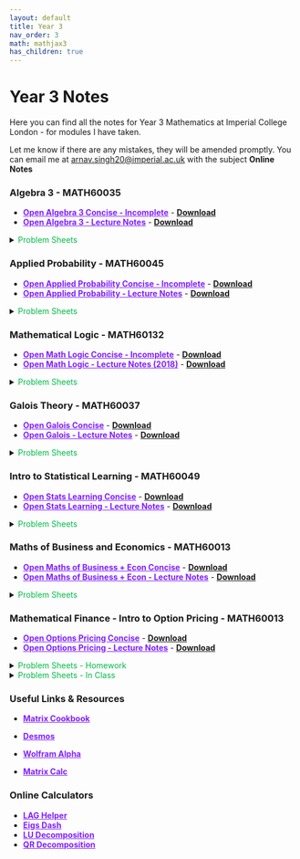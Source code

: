 ```yaml
---
layout: default
title: Year 3
nav_order: 3
math: mathjax3
has_children: true
---
```


# Year 3 Notes

Here you can find all the notes for Year 3 Mathematics at Imperial College London - for modules I have taken.

Let me know if there are any mistakes, they will be amended promptly. You can email me at <arnav.singh20@imperial.ac.uk> with the subject **Online Notes**

### Algebra 3 - MATH60035

- <a href="/notes/pdfs/year3/LecNotes/ALG3-Concise.pdf" target="_blank" style="color:#801fff;">**Open Algebra 3 Concise - Incomplete**</a> - <a href="/notes/pdfs/year3/LecNotes/ALG3-Concise.pdf" download>**Download**</a>
- <a href="/notes/pdfs/year3/LecNotes/ALG3-LecNotes.pdf" target="_blank" style="color:#801fff;">**Open Algebra 3 - Lecture Notes**</a> - <a href="/notes/pdfs/year3/LecNotes/ALG3-LecNotes.pdf" download>**Download**</a>

<details closed markdown="block">
  <summary>
    <span style="color: #00ba47;">Problem Sheets </span>
  </summary>
  
  - <a href="/notes/pdfs/year3/probSheets/alg3/ALG3-PS1.pdf" target="_blank" style="color:#00ba47;">**Problem Sheet 1**</a> - <a href="/notes/pdfs/year3/probSheets/alg3/ALG3-PS1-Sol.pdf"  target="_blank">**Solutions**</a>
  
  - <a href="/notes/pdfs/year3/probSheets/alg3/ALG3-PS2.pdf" target="_blank" style="color:#00ba47;">**Problem Sheet 2**</a> - <a href="/notes/pdfs/year3/probSheets/alg3/ALG3-PS2-Sol.pdf"  target="_blank">**Solutions**</a>

  - <a href="/notes/pdfs/year3/probSheets/alg3/ALG3-PS3.pdf" target="_blank" style="color:#00ba47;">**Problem Sheet 3**</a> - <a href="/notes/pdfs/year3/probSheets/alg3/ALG3-PS3-Sol.pdf"  target="_blank">**Solutions**</a>
  
  - <a href="/notes/pdfs/year3/probSheets/alg3/ALG3-PS4.pdf" target="_blank" style="color:#00ba47;">**Problem Sheet 4**</a> - <a href="/notes/pdfs/year3/probSheets/alg3/ALG3-PS4-Sol.pdf"  target="_blank">**Solutions**</a>

  
  
  
</details>

### Applied Probability - MATH60045

- <a href="/notes/pdfs/year3/LecNotes/AP-Concise.pdf" target="_blank" style="color:#801fff;">**Open Applied Probability Concise - Incomplete**</a> - <a href="/notes/pdfs/year3/LecNotes/AP-Concise.pdf" download>**Download**</a>
- <a href="/notes/pdfs/year3/LecNotes/AP-LecNotes.pdf" target="_blank" style="color:#801fff;">**Open Applied Probability - Lecture Notes**</a> - <a href="/notes/pdfs/year3/LecNotes/AP-LecNotes.pdf" download>**Download**</a>

<details closed markdown="block">
  <summary>
    <span style="color: #00ba47;">Problem Sheets </span>
  </summary>
  
  - <a href="/notes/pdfs/year3/probSheets/ap/AP-PS.pdf" target="_blank" style="color:#00ba47;">**All 5 Problem Sheets**</a>

  - <a href="/notes/pdfs/year3/probSheets/ap/AP-PS1-Sol.pdf"  target="_blank">**PS1 - Solutions**</a>

  - <a href="/notes/pdfs/year3/probSheets/ap/AP-PS2-Sol.pdf"  target="_blank">**PS2 - Solutions**</a>

  - <a href="/notes/pdfs/year3/probSheets/ap/AP-PS3-Sol.pdf"  target="_blank">**PS3 - Solutions**</a>

  - <a href="/notes/pdfs/year3/probSheets/ap/AP-PS4-Sol.pdf"  target="_blank">**PS4 - Solutions**</a>

  - <a href="/notes/pdfs/year3/probSheets/ap/AP-PS5-Sol.pdf"  target="_blank">**PS5 - Solutions**</a>
  
</details>

### Mathematical Logic - MATH60132

- <a href="/notes/pdfs/year3/LecNotes/ML-Concise.pdf" target="_blank" style="color:#801fff;">**Open Math Logic Concise - Incomplete**</a> - <a href="/notes/pdfs/year3/LecNotes/ML-Concise.pdf" download>**Download**</a>
- <a href="/notes/pdfs/year3/LecNotes/ML-LecNotes.pdf" target="_blank" style="color:#801fff;">**Open Math Logic - Lecture Notes (2018)**</a> - <a href="/notes/pdfs/year3/LecNotes/ML-LecNotes.pdf" download>**Download**</a>

<details closed markdown="block">
  <summary>
    <span style="color: #00ba47;">Problem Sheets </span>
  </summary>
  
  - <a href="/notes/pdfs/year3/probSheets/ml/ML-PS1.pdf" target="_blank" style="color:#00ba47;">**Problem Sheet 1**</a> - <a href="/notes/pdfs/year3/probSheets/ml/ML-PS1-Sol.pdf" target="_blank">**Solutions**</a>

  - <a href="/notes/pdfs/year3/probSheets/ml/ML-PS2.pdf" target="_blank" style="color:#00ba47;">**Problem Sheet 2**</a> - <a href="/notes/pdfs/year3/probSheets/ml/ML-PS2-Sol.pdf" target="_blank">**Solutions**</a>

  - <a href="/notes/pdfs/year3/probSheets/ml/ML-PS3.pdf" target="_blank" style="color:#00ba47;">**Problem Sheet 3**</a> - <a href="/notes/pdfs/year3/probSheets/ml/ML-PS3-Sol.pdf" target="_blank">**Solutions**</a>

  - <a href="/notes/pdfs/year3/probSheets/ml/ML-PS4.pdf" target="_blank" style="color:#00ba47;">**Problem Sheet 4**</a> - <a href="/notes/pdfs/year3/probSheets/ml/ML-PS4-Sol.pdf" target="_blank">**Solutions**</a>

  - <a href="/notes/pdfs/year3/probSheets/ml/ML-PS5.pdf" target="_blank" style="color:#00ba47;">**Problem Sheet 5**</a> - <a href="/notes/pdfs/year3/probSheets/ml/ML-PS5-Sol.pdf" target="_blank">**Solutions**</a>

  - <a href="/notes/pdfs/year3/probSheets/ml/ML-PS6.pdf" target="_blank" style="color:#00ba47;">**Problem Sheet 6**</a> - <a href="/notes/pdfs/year3/probSheets/ml/ML-PS6-Sol.pdf" target="_blank">**Solutions**</a>

  - <a href="/notes/pdfs/year3/probSheets/ml/ML-PS7.pdf" target="_blank" style="color:#00ba47;">**Problem Sheet 7**</a> - <a href="/notes/pdfs/year3/probSheets/ml/ML-PS7-Sol.pdf" target="_blank">**Solutions**</a>
  
</details>

### Galois Theory - MATH60037

- <a href="/notes/pdfs/year3/LecNotes/G-Concise.pdf" target="_blank" style="color:#801fff;">**Open Galois Concise**</a> - <a href="/notes/pdfs/year3/LecNotes/G-Concise.pdf" download>**Download**</a>
- <a href="/notes/pdfs/year3/LecNotes/G-LecNotes.pdf" target="_blank" style="color:#801fff;">**Open Galois - Lecture Notes**</a> - <a href="/notes/pdfs/year3/LecNotes/G-LecNotes.pdf" download>**Download**</a>

<details closed markdown="block">
  <summary>
    <span style="color: #00ba47;">Problem Sheets </span>
  </summary>
  
  - <a href="/notes/pdfs/year3/probSheets/g/G-PS1.pdf" target="_blank" style="color:#00ba47;">**Problem Sheet 1**</a> - <a href="/notes/pdfs/year3/probSheets/g/G-PS1-Sol.pdf" target="_blank">**Solutions**</a>

  - <a href="/notes/pdfs/year3/probSheets/g/G-PS2.pdf" target="_blank" style="color:#00ba47;">**Problem Sheet 2**</a> - <a href="/notes/pdfs/year3/probSheets/g/G-PS2-Sol.pdf" target="_blank">**Solutions**</a>

  - <a href="/notes/pdfs/year3/probSheets/g/G-PS3.pdf" target="_blank" style="color:#00ba47;">**Problem Sheet 3**</a> - <a href="/notes/pdfs/year3/probSheets/g/G-PS3-Sol.pdf" target="_blank">**Solutions**</a>

  - <a href="/notes/pdfs/year3/probSheets/g/G-PS4.pdf" target="_blank" style="color:#00ba47;">**Problem Sheet 4**</a> - <a href="/notes/pdfs/year3/probSheets/g/G-PS4-Sol.pdf" target="_blank">**Solutions**</a>

  - <a href="/notes/pdfs/year3/probSheets/g/G-PS5.pdf" target="_blank" style="color:#00ba47;">**Problem Sheet 5**</a> - <a href="/notes/pdfs/year3/probSheets/g/G-PS5-Sol.pdf" target="_blank">**Solutions**</a>

  - <a href="/notes/pdfs/year3/probSheets/g/G-PS6.pdf" target="_blank" style="color:#00ba47;">**Problem Sheet 6**</a> - <a href="/notes/pdfs/year3/probSheets/g/G-PS6-Sol.pdf" target="_blank">**Solutions**</a>

  - <a href="/notes/pdfs/year3/probSheets/g/G-PS7.pdf" target="_blank" style="color:#00ba47;">**Problem Sheet 7**</a> - <a href="/notes/pdfs/year3/probSheets/g/G-PS7-Sol.pdf" target="_blank">**Solutions**</a>

  - <a href="/notes/pdfs/year3/probSheets/g/G-PS8.pdf" target="_blank" style="color:#00ba47;">**Problem Sheet 8**</a> - <a href="/notes/pdfs/year3/probSheets/g/G-PS8-Sol.pdf" target="_blank">**Solutions**</a>

  - <a href="/notes/pdfs/year3/probSheets/g/G-PS9.pdf" target="_blank" style="color:#00ba47;">**Problem Sheet 9**</a> - <a href="/notes/pdfs/year3/probSheets/g/G-PS9-Sol.pdf" target="_blank">**Solutions**</a>

  - <a href="/notes/pdfs/year3/probSheets/g/G-PS10.pdf" target="_blank" style="color:#00ba47;">**Problem Sheet 10**</a> - <a href="/notes/pdfs/year3/probSheets/g/G-PS10-Sol.pdf" target="_blank">**Solutions**</a>
  
</details>

### Intro to Statistical Learning - MATH60049

- <a href="/notes/pdfs/year3/LecNotes/SL-Concise.pdf" target="_blank" style="color:#801fff;">**Open Stats Learning Concise**</a> - <a href="/notes/pdfs/year3/LecNotes/SL-Concise.pdf" download>**Download**</a>
- <a href="/notes/pdfs/year3/LecNotes/SL-LecNotes.pdf" target="_blank" style="color:#801fff;">**Open Stats Learning - Lecture Notes**</a> - <a href="/notes/pdfs/year3/LecNotes/SL-LecNotes.pdf" download>**Download**</a>

<details closed markdown="block">
  <summary>
    <span style="color: #00ba47;">Problem Sheets </span>
  </summary>
  
  - <a href="/notes/pdfs/year3/probSheets/sl/SL-PS1.pdf" target="_blank" style="color:#00ba47;">**Problem Sheet 1**</a> - <a href="/notes/pdfs/year3/probSheets/sl/SL-PS1-Sol.pdf" target="_blank">**Solutions**</a>

  - <a href="/notes/pdfs/year3/probSheets/sl/SL-PS2.pdf" target="_blank" style="color:#00ba47;">**Problem Sheet 2**</a> - <a href="/notes/pdfs/year3/probSheets/sl/SL-PS2-Sol.pdf" target="_blank">**Solutions**</a>

  - <a href="/notes/pdfs/year3/probSheets/sl/SL-PS3.pdf" target="_blank" style="color:#00ba47;">**Problem Sheet 3**</a> - <a href="/notes/pdfs/year3/probSheets/sl/SL-PS3-Sol.pdf" target="_blank">**Solutions**</a>

  - <a href="/notes/pdfs/year3/probSheets/sl/SL-PS4.pdf" target="_blank" style="color:#00ba47;">**Problem Sheet 4**</a> - <a href="/notes/pdfs/year3/probSheets/sl/SL-PS4-Sol.pdf" target="_blank">**Solutions**</a>

  - <a href="/notes/pdfs/year3/probSheets/sl/SL-PS5.pdf" target="_blank" style="color:#00ba47;">**Problem Sheet 5**</a> - <a href="/notes/pdfs/year3/probSheets/sl/SL-PS5-Sol.pdf" target="_blank">**Solutions**</a>

</details>

### Maths of Business and Economics - MATH60013

- <a href="/notes/pdfs/year3/LecNotes/MBE-Concise.pdf" target="_blank" style="color:#801fff;">**Open Maths of Business + Econ Concise**</a> - <a href="/notes/pdfs/year3/LecNotes/MBE-Concise.pdf" download>**Download**</a>
- <a href="/notes/pdfs/year3/LecNotes/MBE-LecNotes.pdf" target="_blank" style="color:#801fff;">**Open Maths of Business + Econ - Lecture Notes**</a> - <a href="/notes/pdfs/year3/LecNotes/MBE-LecNotes.pdf" download>**Download**</a>

<details closed markdown="block">
  <summary>
    <span style="color: #00ba47;">Problem Sheets </span>
  </summary>
  
  - <a href="/notes/pdfs/year3/probSheets/mbe/MBE-PS1.pdf" target="_blank" style="color:#00ba47;">**Problem Sheet 1**</a> - <a href="/notes/pdfs/year3/probSheets/mbe/MBE-PS1-Sol.pdf" target="_blank">**Solutions**</a>

  - <a href="/notes/pdfs/year3/probSheets/mbe/MBE-PS2.pdf" target="_blank" style="color:#00ba47;">**Problem Sheet 2**</a> - <a href="/notes/pdfs/year3/probSheets/mbe/MBE-PS2-Sol.pdf" target="_blank">**Solutions**</a>

  - <a href="/notes/pdfs/year3/probSheets/mbe/MBE-PS3.pdf" target="_blank" style="color:#00ba47;">**Problem Sheet 3**</a> - <a href="/notes/pdfs/year3/probSheets/mbe/MBE-PS3-Sol.pdf" target="_blank">**Solutions**</a>

  - <a href="/notes/pdfs/year3/probSheets/mbe/MBE-PS4.pdf" target="_blank" style="color:#00ba47;">**Problem Sheet 4**</a> - <a href="/notes/pdfs/year3/probSheets/mbe/MBE-PS4-Sol.pdf" target="_blank">**Solutions**</a>

  - <a href="/notes/pdfs/year3/probSheets/mbe/MBE-PS5.pdf" target="_blank" style="color:#00ba47;">**Problem Sheet 5**</a> - <a href="/notes/pdfs/year3/probSheets/mbe/MBE-PS5-Sol.pdf" target="_blank">**Solutions**</a>

</details>

### Mathematical Finance - Intro to Option Pricing - MATH60013

- <a href="/notes/pdfs/year3/LecNotes/MF-Concise.pdf" target="_blank" style="color:#801fff;">**Open Options Pricing Concise**</a> - <a href="/notes/pdfs/year3/LecNotes/MF-Concise.pdf" download>**Download**</a>
- <a href="/notes/pdfs/year3/LecNotes/MF-LecNotes.pdf" target="_blank" style="color:#801fff;">**Open Options Pricing - Lecture Notes**</a> - <a href="/notes/pdfs/year3/LecNotes/MF-LecNotes.pdf" download>**Download**</a>

<details closed markdown="block">
  <summary>
    <span style="color: #00ba47;">Problem Sheets - Homework </span>
  </summary>

  - <a href="/notes/pdfs/year3/probSheets/mf/MF-PS3.pdf" target="_blank" style="color:#00ba47;">**Problem Sheet 3**</a> - <a href="/notes/pdfs/year3/probSheets/mf/MF-PS3-Sol.pdf" target="_blank">**Solutions**</a>

  - <a href="/notes/pdfs/year3/probSheets/mf/MF-PS4.pdf" target="_blank" style="color:#00ba47;">**Problem Sheet 4**</a> - <a href="/notes/pdfs/year3/probSheets/mf/MF-PS4-Sol.pdf" target="_blank">**Solutions**</a>

  - <a href="/notes/pdfs/year3/probSheets/mf/MF-PS5.pdf" target="_blank" style="color:#00ba47;">**Problem Sheet 5**</a> - <a href="/notes/pdfs/year3/probSheets/mf/MF-PS5-Sol.pdf" target="_blank">**Solutions**</a>

  - <a href="/notes/pdfs/year3/probSheets/mf/MF-PS6.pdf" target="_blank" style="color:#00ba47;">**Problem Sheet 1**</a> - <a href="/notes/pdfs/year3/probSheets/mf/MF-PS6-Sol.pdf" target="_blank">**Solutions**</a>

  - <a href="/notes/pdfs/year3/probSheets/mf/MF-PS8.pdf" target="_blank" style="color:#00ba47;">**Problem Sheet 3**</a> - <a href="/notes/pdfs/year3/probSheets/mf/MF-PS8-Sol.pdf" target="_blank">**Solutions**</a>

  - <a href="/notes/pdfs/year3/probSheets/mf/MF-PS9.pdf" target="_blank" style="color:#00ba47;">**Problem Sheet 4**</a> - <a href="/notes/pdfs/year3/probSheets/mf/MF-PS9-Sol.pdf" target="_blank">**Solutions**</a>

  - <a href="/notes/pdfs/year3/probSheets/mf/MF-PS10.pdf" target="_blank" style="color:#00ba47;">**Problem Sheet 5**</a> - <a href="/notes/pdfs/year3/probSheets/mf/MF-PS10-Sol.pdf" target="_blank">**Solutions**</a>

  - <a href="/notes/pdfs/year3/probSheets/mf/MF-PS11.pdf" target="_blank" style="color:#00ba47;">**Problem Sheet 5**</a> - <a href="/notes/pdfs/year3/probSheets/mf/MF-PS11-Sol.pdf" target="_blank">**Solutions**</a>

</details>

<details closed markdown="block">
  <summary>
    <span style="color: #00ba47;">Problem Sheets - In Class </span>
  </summary>

  - <a href="/notes/pdfs/year3/probSheets/mf/MF-IC2.pdf" target="_blank" style="color:#00ba47;">**Problem Sheet 2**</a> - <a href="/notes/pdfs/year3/probSheets/mf/MF-IC2-Sol.pdf" target="_blank">**Solutions**</a>

  - <a href="/notes/pdfs/year3/probSheets/mf/MF-IC3.pdf" target="_blank" style="color:#00ba47;">**Problem Sheet 3**</a> - <a href="/notes/pdfs/year3/probSheets/mf/MF-IC3-Sol.pdf" target="_blank">**Solutions**</a>

  - <a href="/notes/pdfs/year3/probSheets/mf/MF-IC4.pdf" target="_blank" style="color:#00ba47;">**Problem Sheet 4**</a> - <a href="/notes/pdfs/year3/probSheets/mf/MF-IC4-Sol.pdf" target="_blank">**Solutions**</a>

  - <a href="/notes/pdfs/year3/probSheets/mf/MF-IC5.pdf" target="_blank" style="color:#00ba47;">**Problem Sheet 5**</a> - <a href="/notes/pdfs/year3/probSheets/mf/MF-IC5-Sol.pdf" target="_blank">**Solutions**</a>

  - <a href="/notes/pdfs/year3/probSheets/mf/MF-IC6.pdf" target="_blank" style="color:#00ba47;">**Problem Sheet 1**</a> - <a href="/notes/pdfs/year3/probSheets/mf/MF-IC6-Sol.pdf" target="_blank">**Solutions**</a>

  - <a href="/notes/pdfs/year3/probSheets/mf/MF-IC7.pdf" target="_blank" style="color:#00ba47;">**Problem Sheet 2**</a> - <a href="/notes/pdfs/year3/probSheets/mf/MF-IC7-Sol.pdf" target="_blank">**Solutions**</a>

  - <a href="/notes/pdfs/year3/probSheets/mf/MF-IC8.pdf" target="_blank" style="color:#00ba47;">**Problem Sheet 3**</a> - <a href="/notes/pdfs/year3/probSheets/mf/MF-IC8-Sol.pdf" target="_blank">**Solutions**</a>

  - <a href="/notes/pdfs/year3/probSheets/mf/MF-IC9.pdf" target="_blank" style="color:#00ba47;">**Problem Sheet 4**</a> - <a href="/notes/pdfs/year3/probSheets/mf/MF-IC9-Sol.pdf" target="_blank">**Solutions**</a>

  - <a href="/notes/pdfs/year3/probSheets/mf/MF-IC10.pdf" target="_blank" style="color:#00ba47;">**Problem Sheet 5**</a> - <a href="/notes/pdfs/year3/probSheets/mf/MF-IC10-Sol.pdf" target="_blank">**Solutions**</a>

</details>

### Useful Links & Resources

- <a href="https://www.math.uwaterloo.ca/~hwolkowi/matrixcookbook.pdf" target="_blank" style="color:#801fff;">**Matrix Cookbook**</a>

- <a href="https://www.desmos.com" target="_blank" style="color:#801fff;">**Desmos**</a>

- <a href="https://www.wolframalpha.com" target="_blank" style="color:#801fff;">**Wolfram Alpha**</a>

- <a href="https://matrixcalc.org/en/" target="_blank" style="color:#801fff;">**Matrix Calc**</a>


### Online Calculators

- <a href="https://github.com/isaacjeffersonlee/lag-helper" target="_blank" style="color:#801fff;">**LAG Helper**</a>
- <a href="https://eigs.herokuapp.com" target="_blank" style="color:#801fff;">**Eigs Dash**</a>
- <a href="https://www.emathhelp.net/en/calculators/linear-algebra/lu-decomposition-calculator/" target="_blank" style="color:#801fff;">**LU Decomposition**</a>
- <a href="https://www.emathhelp.net/en/calculators/linear-algebra/qr-factorization-calculator/" target="_blank" style="color:#801fff;">**QR Decomposition**</a>
